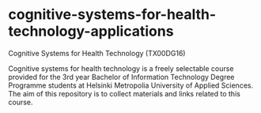 # cognitive-systems-for-health-technology-applications
Cognitive Systems for Health Technology (TX00DG16)

Cognitive systems for health technology is a freely selectable course provided for the 3rd year Bachelor of Information Technology Degree Programme students at Helsinki Metropolia University of Applied Sciences. The aim of this repository is to collect materials and links related to this course.
